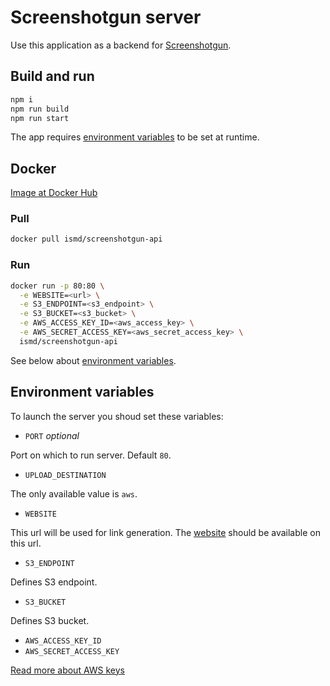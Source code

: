 # Screenshotgun server

Use this application as a backend for [Screenshotgun](https://github.com/ismd/screenshotgun).

## Build and run

``` sh
npm i
npm run build
npm run start
```

The app requires [environment variables](#environment-variables) to be set at runtime.

## Docker

[Image at Docker Hub](https://hub.docker.com/r/ismd/screenshotgun-api)

### Pull

``` sh
docker pull ismd/screenshotgun-api
```

### Run

``` sh
docker run -p 80:80 \
  -e WEBSITE=<url> \
  -e S3_ENDPOINT=<s3_endpoint> \
  -e S3_BUCKET=<s3_bucket> \
  -e AWS_ACCESS_KEY_ID=<aws_access_key> \
  -e AWS_SECRET_ACCESS_KEY=<aws_secret_access_key> \
  ismd/screenshotgun-api
```

See below about [environment variables](#environment-variables).

## Environment variables

To launch the server you shoud set these variables:

  * `PORT` *optional*
  
  Port on which to run server. Default `80`.

  * `UPLOAD_DESTINATION`

  The only available value is `aws`.
  
  * `WEBSITE`

  This url will be used for link generation. The [website](https://github.com/ismd/screenshotgun-website) should be available on this url.

  * `S3_ENDPOINT`

  Defines S3 endpoint.
  
  * `S3_BUCKET`

  Defines S3 bucket.

  * `AWS_ACCESS_KEY_ID`
  * `AWS_SECRET_ACCESS_KEY`
  
  [Read more about AWS keys](https://docs.aws.amazon.com/credref/latest/refdocs/setting-global-aws_access_key_id.html)
